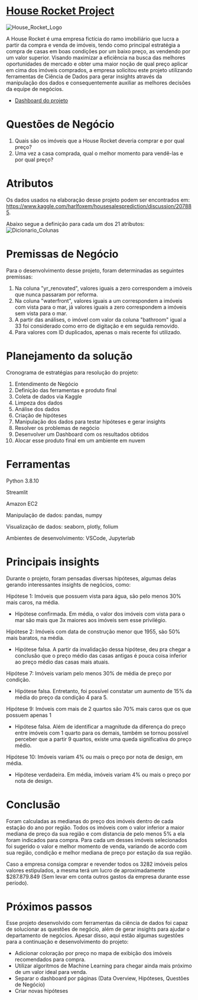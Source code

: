 # [House Rocket Project](http://54.147.183.107:8501)

![House_Rocket_Logo](https://user-images.githubusercontent.com/68931118/194935369-bed73ceb-a037-4ecf-8d2d-4e3b5a722b78.png)

A House Rocket é uma empresa fictícia do ramo imobiliário que lucra a partir da compra e venda de imóveis, tendo como principal estratégia a compra de casas em boas condições por um baixo preço, as vendendo por um valor superior. Visando maximizar a eficiência na busca das melhores oportunidades de mercado e obter uma maior noção de qual preço aplicar em cima dos imóveis comprados, a empresa solicitou este projeto utilizando ferramentas de Ciência de Dados para gerar insights através da manipulação dos dados e consequentemente auxiliar as melhores decisões da equipe de negócios.

- [Dashboard do projeto](http://54.147.183.107:8501)

# Questões de Negócio

1. Quais são os imóveis que a House Rocket deveria comprar e por qual preço?
2. Uma vez a casa comprada, qual o melhor momento para vendê-las e por qual preço?

# Atributos

Os dados usados na elaboração desse projeto podem ser encontrados em: https://www.kaggle.com/harlfoxem/housesalesprediction/discussion/207885. 

Abaixo segue a definição para cada um dos 21 atributos:
![Dicionario_Colunas](https://user-images.githubusercontent.com/68931118/194935580-43318e09-df49-4c8c-b010-96ec0625e499.png)

# Premissas de Negócio

Para o desenvolvimento desse projeto, foram determinadas as seguintes premissas:

1. Na coluna "yr_renovated", valores iguais a zero correspondem a imóveis que nunca passaram por reforma.
2. Na coluna "waterfront", valores iguais a um correspondem a imóveis com vista para o mar, já valores iguais a zero correspondem a imóveis sem vista para o mar.
3. A partir das análises, o imóvel com valor da coluna "bathroom" igual a 33 foi considerado como erro de digitação e em seguida removido.
4. Para valores com ID duplicados, apenas o mais recente foi utilizado.

# Planejamento da solução

Cronograma de estratégias para resolução do projeto:

1. Entendimento de Negócio
2. Definição das ferramentas e produto final
3. Coleta de dados via Kaggle
4. Limpeza dos dados
5. Análise dos dados
6. Criação de hipóteses
7. Manipulação dos dados para testar hipóteses e gerar insights
8. Resolver os problemas de negócio
9. Desenvolver um Dashboard com os resultados obtidos
10. Alocar esse produto final em um ambiente em nuvem

# Ferramentas

Python 3.8.10

Streamlit

Amazon EC2

Manipulação de dados: pandas, numpy

Visualização de dados: seaborn, plotly, folium

Ambientes de desenvolvimento: VSCode, Jupyterlab

# Principais insights

Durante o projeto, foram pensadas diversas hipóteses, algumas delas gerando interessantes insights de negócios, como:

Hipótese 1: Imóveis que possuem vista para água, são pelo menos 30% mais caros, na média.
- Hipótese confirmada. Em média, o valor dos imóveis com vista para o mar são mais que 3x maiores aos imóveis sem esse privilégio.

Hipótese 2: Imóveis com data de construção menor que 1955, são 50% mais baratos, na média.
- Hipótese falsa. A partir da invalidação dessa hipótese, deu pra chegar a conclusão que o preço médio das casas antigas é pouca coisa inferior ao preço médio das casas mais atuais.
 
Hipótese 7: Imóveis variam pelo menos 30% de média de preço por condição.
- Hipótese falsa. Entretanto, foi possível constatar um aumento de 15% da média do preço da condição 4 para 5.

Hipótese 9: Imóveis com mais de 2 quartos são 70% mais caros que os que possuem apenas 1
- Hipótese falsa. Além de identificar a magnitude da diferença do preço entre imóveis com 1 quarto para os demais, também se tornou possível perceber que a partir 9 quartos, existe uma queda significativa do preço médio.

Hipótese 10: Imóveis variam 4% ou mais o preço por nota de design, em média.
- Hipótese verdadeira. Em média, imóveis variam 4% ou mais o preço por nota de design.

# Conclusão

Foram calculadas as medianas do preço dos imóveis dentro de cada estação do ano por região. Todos os imóveis com o valor inferior a maior mediana de preço da sua região e com distancia de pelo menos 5% a ela foram indicados para compra. Para cada um desses imóveis selecionados foi sugerido o valor e melhor momento de venda, variando de acordo com sua região, condição e melhor mediana de preço por estação da sua região.

Caso a empresa consiga comprar e revender todos os 3282 imóveis pelos valores estipulados, a mesma terá um lucro de aproximadamente $287.879.849 (Sem levar em conta outros gastos da empresa durante esse período). 

# Próximos passos

Esse projeto desenvolvido com ferramentas da ciência de dados foi capaz de solucionar as questões de negócio, além de gerar insights para ajudar o departamento de negócios. Apesar disso, aqui estão algumas sugestões para a continuação e desenvolvimento do projeto:

- Adicionar coloração por preço no mapa de exibição dos imóveis recomendados para compra.
- Utilizar algoritmos de Machine Learning para chegar ainda mais próximo de um valor ideal para venda.
- Separar o dashboard por páginas (Data Overview, Hipóteses, Questões de Negócio)
- Criar novas hipóteses
